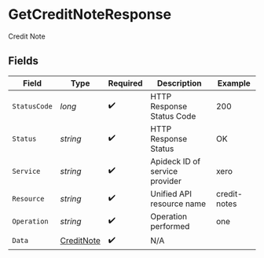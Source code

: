 # GetCreditNoteResponse

Credit Note


## Fields

| Field                                               | Type                                                | Required                                            | Description                                         | Example                                             |
| --------------------------------------------------- | --------------------------------------------------- | --------------------------------------------------- | --------------------------------------------------- | --------------------------------------------------- |
| `StatusCode`                                        | *long*                                              | :heavy_check_mark:                                  | HTTP Response Status Code                           | 200                                                 |
| `Status`                                            | *string*                                            | :heavy_check_mark:                                  | HTTP Response Status                                | OK                                                  |
| `Service`                                           | *string*                                            | :heavy_check_mark:                                  | Apideck ID of service provider                      | xero                                                |
| `Resource`                                          | *string*                                            | :heavy_check_mark:                                  | Unified API resource name                           | credit-notes                                        |
| `Operation`                                         | *string*                                            | :heavy_check_mark:                                  | Operation performed                                 | one                                                 |
| `Data`                                              | [CreditNote](../../Models/Components/CreditNote.md) | :heavy_check_mark:                                  | N/A                                                 |                                                     |